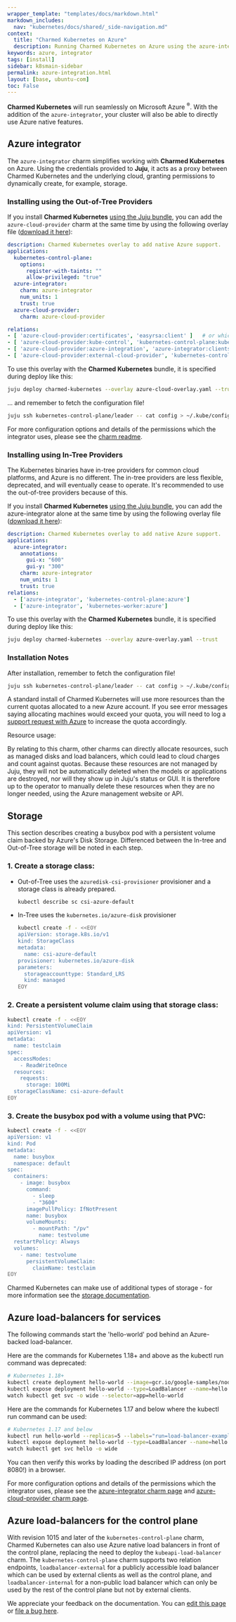 ```yaml
---
wrapper_template: "templates/docs/markdown.html"
markdown_includes:
  nav: "kubernetes/docs/shared/_side-navigation.md"
context:
  title: "Charmed Kubernetes on Azure"
  description: Running Charmed Kubernetes on Azure using the azure-integrator.
keywords: azure, integrator
tags: [install]
sidebar: k8smain-sidebar
permalink: azure-integration.html
layout: [base, ubuntu-com]
toc: False
---
```


**Charmed Kubernetes** will run seamlessly on Microsoft Azure <sup>&reg;</sup>.
With the addition of the `azure-integrator`, your cluster will also be able
to directly use Azure native features.


## Azure integrator

The `azure-integrator` charm simplifies working with **Charmed Kubernetes** on
Azure. Using the credentials provided to **Juju**, it acts as a proxy between
Charmed Kubernetes and the underlying cloud, granting permissions to
dynamically create, for example, storage.

### Installing using the Out-of-Tree Providers

If you install **Charmed Kubernetes** [using the Juju bundle][install],
you can add the `azure-cloud-provider` charm at the same time by using the following
overlay file ([download it here][asset-azure-cloud-overlay]):

```yaml
description: Charmed Kubernetes overlay to add native Azure support.
applications:
  kubernetes-control-plane:
    options:
      register-with-taints: ""
      allow-privileged: "true"
  azure-integrator:
    charm: azure-integrator
    num_units: 1
    trust: true
  azure-cloud-provider:
    charm: azure-cloud-provider

relations:
- [ 'azure-cloud-provider:certificates', 'easyrsa:client' ]   # or whichever application supplies cluster certs
- [ 'azure-cloud-provider:kube-control', 'kubernetes-control-plane:kube-control' ]
- [ 'azure-cloud-provider:azure-integration', 'azure-integrator:clients' ]
- [ 'azure-cloud-provider:external-cloud-provider', 'kubernetes-control-plane:external-cloud-provider' ]
```

To use this overlay with the **Charmed Kubernetes** bundle, it is specified
during deploy like this:

```bash
juju deploy charmed-kubernetes --overlay azure-cloud-overlay.yaml --trust
```

... and remember to fetch the configuration file!

```bash
juju ssh kubernetes-control-plane/leader -- cat config > ~/.kube/config
```

For more configuration options and details of the permissions which the
integrator uses, please see the [charm readme][azure-integrator].

### Installing using In-Tree Providers

The Kubernetes binaries have in-tree providers for common cloud platforms, 
and Azure is no different. The in-tree providers are less flexible, deprecated,
and will eventually cease to operate.  It's recommended to use the out-of-tree 
providers because of this.

If you install **Charmed Kubernetes** [using the Juju bundle][install],
you can add the azure-integrator alone at the same time by using the following
overlay file ([download it here][asset-azure-overlay]):

```yaml
description: Charmed Kubernetes overlay to add native Azure support.
applications:
  azure-integrator:
    annotations:
      gui-x: "600"
      gui-y: "300"
    charm: azure-integrator
    num_units: 1
    trust: true
relations:
  - ['azure-integrator', 'kubernetes-control-plane:azure']
  - ['azure-integrator', 'kubernetes-worker:azure']
  ```

To use this overlay with the **Charmed Kubernetes** bundle, it is specified
during deploy like this:

```bash
juju deploy charmed-kubernetes --overlay azure-overlay.yaml --trust
```

### Installation Notes

After installation, remember to fetch the configuration file!

```bash
juju ssh kubernetes-control-plane/leader -- cat config > ~/.kube/config
```

<div class="p-notification--information">
  <div class="p-notification__content">
    <p class="p-notification__message">A standard install of Charmed Kubernetes will use more resources than the current quotas allocated to a new Azure account. If you see error messages saying allocating machines would exceed your quota, you will need to log a <a href="https://docs.microsoft.com/en-us/azure/azure-portal/supportability/regional-quota-requests">support request with Azure</a> to increase the quota accordingly.</p>
  </div>
</div>

<div class="p-notification--caution is-inline">
  <div class="p-notification__content">
    <span class="p-notification__title">Resource usage:</span>
    <p class="p-notification__message">By relating to this charm, other charms can directly allocate resources, such
    as managed disks and load balancers, which could lead to cloud charges and
    count against quotas. Because these resources are not managed by Juju, they
    will not be automatically deleted when the models or applications are
    destroyed, nor will they show up in Juju's status or GUI. It is therefore up
    to the operator to manually delete these resources when they are no longer
    needed, using the Azure management website or API.</p>
  </div>
</div>

## Storage

This section describes creating a busybox pod with a persistent volume claim
backed by Azure's Disk Storage. Differenced between the In-tree and Out-of-Tree 
storage will be noted in each step.

### 1. Create a storage class:
* Out-of-Tree uses the `azuredisk-csi-provisioner` provisioner and a
  storage class is already prepared.

  ```bash
  kubectl describe sc csi-azure-default
  ```
* In-Tree uses the `kubernetes.io/azure-disk` provisioner
  ```bash
  kubectl create -f - <<EOY
  apiVersion: storage.k8s.io/v1
  kind: StorageClass
  metadata:
    name: csi-azure-default
  provisioner: kubernetes.io/azure-disk
  parameters:
    storageaccounttype: Standard_LRS
    kind: managed
  EOY
  ```

### 2. Create a persistent volume claim using that storage class:

```bash
kubectl create -f - <<EOY
kind: PersistentVolumeClaim
apiVersion: v1
metadata:
  name: testclaim
spec:
  accessModes:
    - ReadWriteOnce
  resources:
    requests:
      storage: 100Mi
  storageClassName: csi-azure-default
EOY
```

### 3. Create the busybox pod with a volume using that PVC:

```bash
kubectl create -f - <<EOY
apiVersion: v1
kind: Pod
metadata:
  name: busybox
  namespace: default
spec:
  containers:
    - image: busybox
      command:
        - sleep
        - "3600"
      imagePullPolicy: IfNotPresent
      name: busybox
      volumeMounts:
        - mountPath: "/pv"
          name: testvolume
  restartPolicy: Always
  volumes:
    - name: testvolume
      persistentVolumeClaim:
        claimName: testclaim
EOY
```

Charmed Kubernetes can make use of additional types of storage - for more
information see the [storage documentation][storage].

## Azure load-balancers for services

The following commands start the 'hello-world' pod behind an Azure-backed
load-balancer.

Here are the commands for Kubernetes 1.18+ and above as the kubectl run command was deprecated:

```bash
# Kubernetes 1.18+
kubectl create deployment hello-world --image=gcr.io/google-samples/node-hello:1.0 --port=8080
kubectl expose deployment hello-world --type=LoadBalancer --name=hello
watch kubectl get svc -o wide --selector=app=hello-world
```

Here are the commands for Kubernetes 1.17 and below where the kubectl run command can be used:

```bash
# Kubernetes 1.17 and below
kubectl run hello-world --replicas=5 --labels="run=load-balancer-example" --image=gcr.io/google-samples/node-hello:1.0  --port=8080
kubectl expose deployment hello-world --type=LoadBalancer --name=hello
watch kubectl get svc hello -o wide
```

You can then verify this works by loading the described IP address (on port
8080!) in a browser.

For more configuration options and details of the permissions which the integrator uses,
please see the [azure-integrator charm page][azure-integrator] and 
[azure-cloud-provider charm page][azure-cloud-provider].

## Azure load-balancers for the control plane

With revision 1015 and later of the `kubernetes-control-plane` charm, Charmed
Kubernetes can also use Azure native load balancers in front of the control
plane, replacing the need to deploy the `kubeapi-load-balancer` charm. The
`kubernetes-control-plane` charm supports two relation endpoints, `loadbalancer-external`
for a publicly accessible load balancer which can be used by external clients as
well as the control plane, and `loadbalancer-internal` for a non-public load
balancer which can only be used by the rest of the control plane but not by
external clients.

<!-- LINKS -->

[asset-azure-overlay]: https://raw.githubusercontent.com/charmed-kubernetes/bundle/main/overlays/azure-overlay.yaml
[asset-azure-cloud-overlay]: https://raw.githubusercontent.com/charmed-kubernetes/bundle/main/overlays/azure-cloud-overlay.yaml

[storage]: /kubernetes/docs/storage
[azure-cloud-provider]: https://charmhub.io/azure-cloud-provider/docs
[azure-integrator]: https://charmhub.io/azure-integrator/docs

[install]: /kubernetes/docs/install-manual

<!-- FEEDBACK -->
<div class="p-notification--information">
  <div class="p-notification__content">
    <p class="p-notification__message">We appreciate your feedback on the documentation. You can
    <a href="https://github.com/charmed-kubernetes/kubernetes-docs/edit/main/pages/k8s/azure-integration.md" >edit this page</a>
    or
    <a href="https://github.com/charmed-kubernetes/kubernetes-docs/issues/new" >file a bug here</a>.</p>
  </div>
</div>

